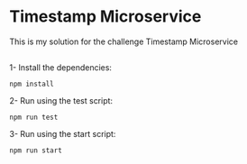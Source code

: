 # Timestamp Microservice

This is my solution for the challenge Timestamp Microservice

##
1- Install the dependencies:
```
npm install
```
2- Run using the test script:
```
npm run test
```
3- Run using the start script:
```
npm run start
```
